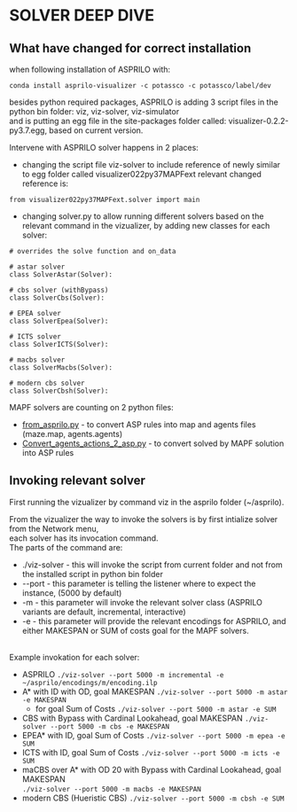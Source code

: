 # SOLVER DEEP DIVE 

## What have changed for correct installation

when following installation of ASPRILO with:

```
conda install asprilo-visualizer -c potassco -c potassco/label/dev
```

besides python required packages, ASPRILO is adding 3 script files in the python bin folder: viz, viz-solver, viz-simulator
<br>and is putting an egg file in the site-packages folder called: visualizer-0.2.2-py3.7.egg, 
based on current version.

Intervene with ASPRILO solver happens in 2 places:
* changing the script file viz-solver to include reference of newly similar to egg folder called visualizer022py37MAPFext
relevant changed reference is:
```
from visualizer022py37MAPFext.solver import main
```

* changing solver.py to allow running different solvers based on the relevant command in the vizualizer, 
by adding new classes for each solver:
```
# overrides the solve function and on_data

# astar solver
class SolverAstar(Solver):

# cbs solver (withBypass)
class SolverCbs(Solver):

# EPEA solver
class SolverEpea(Solver):

# ICTS solver
class SolverICTS(Solver):

# macbs solver
class SolverMacbs(Solver):

# modern cbs solver
class SolverCbsh(Solver):
```

MAPF solvers are counting on 2 python files:
* [from_asprilo.py](https://github.com/davidabek1/asprilo/blob/master/from_asprilo.py) - to convert ASP rules into map and agents files (maze.map, agents.agents)
* [Convert_agents_actions_2_asp.py](https://github.com/davidabek1/asprilo/blob/master/Convert_agents_actions_2_asp.py) - to convert solved by MAPF solution into ASP rules

## Invoking relevant solver

First running the vizualizer by command viz in the asprilo folder (~/asprilo).

From the vizualizer the way to invoke the solvers is by first intialize solver from the Network menu,
<br>each solver has its invocation command.
<br>The parts of the command are: 
* ./viz-solver - this will invoke the script from current folder and not from the installed script in python bin folder
* --port - this parameter is telling the listener where to expect the instance, (5000 by default)
* -m - this parameter will invoke the relevant solver class (ASPRILO variants are default, incremental, interactive)
* -e - this parameter will provide the relevant encodings for ASPRILO, and either MAKESPAN or SUM of costs goal for the MAPF solvers.

<br>Example invokation for each solver:
* ASPRILO
```./viz-solver --port 5000 -m incremental -e ~/asprilo/encodings/m/encoding.ilp```
* A* with ID with OD, goal MAKESPAN
```./viz-solver --port 5000 -m astar -e MAKESPAN```
  - for goal Sum of Costs
```./viz-solver --port 5000 -m astar -e SUM```
* CBS with Bypass with Cardinal Lookahead, goal MAKESPAN
```./viz-solver --port 5000 -m cbs -e MAKESPAN```
* EPEA* with ID, goal Sum of Costs
```./viz-solver --port 5000 -m epea -e SUM```
* ICTS with ID, goal Sum of Costs
```./viz-solver --port 5000 -m icts -e SUM```
* maCBS over A* with OD 20 with Bypass with Cardinal Lookahead, goal MAKESPAN
<br>```./viz-solver --port 5000 -m macbs -e MAKESPAN```
* modern CBS (Hueristic CBS)
```./viz-solver --port 5000 -m cbsh -e SUM```
